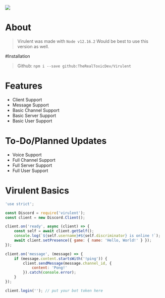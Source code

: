 ![](https://i.imgur.com/1gqzxVd.png)

# About
> Virulent was made with `Node v12.16.2` Would be best to use this version as well.

#Installation
> Github: ``npm i --save github:TheRealToxicDev/Virulent``

# Features
* Client Support
* Message Support
* Basic Channel Support
* Basic Server Support
* Basic User Support

# To-Do/Planned Updates
* Voice Support
* Full Channel Support
* Full Server Support
* Full User Support

# Virulent Basics
```js
'use strict';

const Discord = require('virulent');
const client = new Discord.Client();

client.on('ready', async (client) => {
    const self = await client.getSelf();
    console.log(`${self.username}#${self.discriminator} is online !`);
    await client.setPresence({ game: { name: 'Hello, World!' } });
});

client.on('message', (message) => {
    if (message.content.startsWith('!ping')) {
        client.sendMessage(message.channel_id, {
            content: 'Pong!'
        }).catch(console.error);
    }
});

client.login(''); // put your bot token here
```
